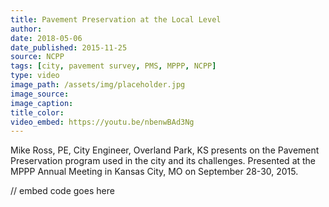 ```yaml
---
title: Pavement Preservation at the Local Level
author:
date: 2018-05-06
date_published: 2015-11-25
source: NCPP
tags: [city, pavement survey, PMS, MPPP, NCPP]
type: video
image_path: /assets/img/placeholder.jpg
image_source:
image_caption:
title_color:
video_embed: https://youtu.be/nbenwBAd3Ng
---
```

Mike Ross, PE, City Engineer, Overland Park, KS presents on the Pavement Preservation program used in the city and its challenges.
Presented at the MPPP Annual Meeting in Kansas City, MO on September 28-30, 2015.
<!--more-->

// embed code goes here
